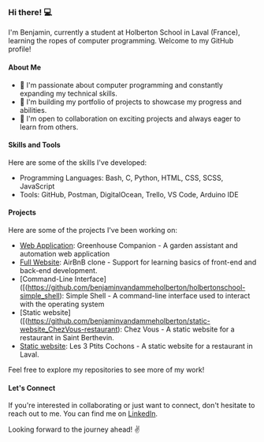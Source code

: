 ### Hi there! 💻

I'm Benjamin, currently a student at Holberton School in Laval (France), learning the ropes of computer programming. Welcome to my GitHub profile!

#### About Me

- 🌱 I'm passionate about computer programming and constantly expanding my technical skills.
- 💼 I'm building my portfolio of projects to showcase my progress and abilities.
- 👥 I'm open to collaboration on exciting projects and always eager to learn from others.

#### Skills and Tools

Here are some of the skills I've developed:

- Programming Languages: Bash, C, Python, HTML, CSS, SCSS, JavaScript
- Tools: GitHub, Postman, DigitalOcean, Trello, VS Code, Arduino IDE

#### Projects

Here are some of the projects I've been working on:

- [Web Application](https://github.com/benjaminvandammeholberton/portfolio_GreenhouseCompanion_V2): Greenhouse Companion - A garden assistant and automation web application 
- [Full Website](https://github.com/benjaminvandammeholberton/holbertonschool-AirBnB_clone_v4): AirBnB clone - Support for learning basics of front-end and back-end development. 
- [Command-Line Interface]([(https://github.com/benjaminvandammeholberton/holbertonschool-simple_shell): Simple Shell - A command-line interface used to interact with the operating system
- [Static website]([(https://github.com/benjaminvandammeholberton/static-website_ChezVous-restaurant): Chez Vous - A static website for a restaurant in Saint Berthevin.
- [Static website](https://github.com/benjaminvandammeholberton/static-website_les3petitscochons-restaurant): Les 3 Ptits Cochons - A static website for a restaurant in Laval.

Feel free to explore my repositories to see more of my work!

#### Let's Connect

If you're interested in collaborating or just want to connect, don't hesitate to reach out to me. You can find me on [LinkedIn]([link_to_linkedin](https://www.linkedin.com/in/benjamin-vandamme-6084aa262/)https://www.linkedin.com/in/benjamin-vandamme-6084aa262/).

Looking forward to the journey ahead! ✌️
